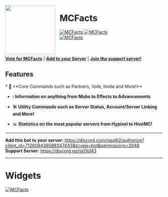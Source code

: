 <html><head></head><body><p><img style="margin-right:1em" width="160px" align="left" src="https://rendernetwork.co/MCFactsImages/MCFactsLogo.png"></p>
<span title="An Information Bot designed with simplicity in mind"><h1>MCFacts</h1></span>


<a href="https://top.gg/bot/712808436588347443" >
  <img src="https://top.gg/api/widget/status/712808436588347443.svg" alt="MCFacts" />
</a>
<a href="https://top.gg/bot/712808436588347443" >
  <img src="https://top.gg/api/widget/servers/712808436588347443.svg" alt="MCFacts" />
</a><br>
<a href="https://top.gg/bot/712808436588347443" >
  <img src="https://top.gg/api/widget/upvotes/712808436588347443.svg" alt="MCFacts" />
</a>
<br><br><br><br>
<nav>
  <a style="font-weight:bold" href="https://bit.ly/votemcfacts">Vote for MCFacts</a> |
  <a style="font-weight:bold" href="https://bit.ly/addmcfacts">Add to your Server</a> |
  <a style="font-weight:bold" href="https://discord.gg/sxDtd43">Join the support server!</a>
</nav>  

  
<h2>Features</h2>  
* 🤖 **Core Commands such as Partners, Vote, Invite and More!**  
  
* ℹ️ **Information on anything from Mobs to Effects to Advancements**  
  
* 🛠️ **Utility Commands such as Server Status, Account/Server Linking and More!**  
  
* 📊 **Statistics on the most popular servers from Hypixel to HiveMC!**  
  
------------------------------------------------------------------  
  
**Add this bot to your server:** https://discord.com/oauth2/authorize?client_id=712808436588347443&scope=bot&permissions=2048  
**Support Server:** https://discord.gg/sxDtd43  

------------------------------------------------------------------


<h1>Widgets</h1>
<a href="https://botsfordiscord.com/bpt/712808436588347443" >
  <img src="https://botsfordiscord.com/api/bot/712808436588347443/widget" alt="MCFacts" />
</a>

